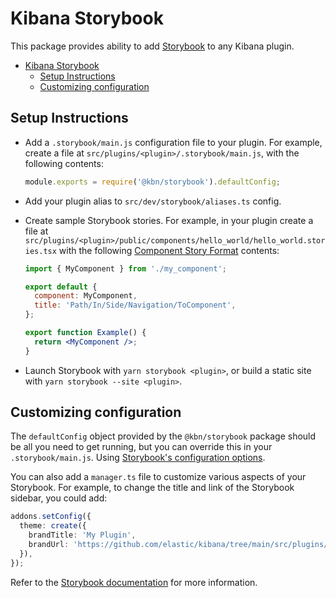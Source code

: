 # Kibana Storybook

This package provides ability to add [Storybook](https://storybook.js.org/) to any Kibana plugin.

- [Kibana Storybook](#kibana-storybook)
  - [Setup Instructions](#setup-instructions)
  - [Customizing configuration](#customizing-configuration)

## Setup Instructions

- Add a `.storybook/main.js` configuration file to your plugin. For example, create a file at
  `src/plugins/<plugin>/.storybook/main.js`, with the following contents:

  ```js
  module.exports = require('@kbn/storybook').defaultConfig;
  ```

- Add your plugin alias to `src/dev/storybook/aliases.ts` config.

- Create sample Storybook stories. For example, in your plugin create a file at
  `src/plugins/<plugin>/public/components/hello_world/hello_world.stories.tsx` with
  the following [Component Story Format](https://storybook.js.org/docs/react/api/csf) contents:

  ```jsx
  import { MyComponent } from './my_component';

  export default {
    component: MyComponent,
    title: 'Path/In/Side/Navigation/ToComponent',
  };

  export function Example() {
    return <MyComponent />;
  }
  ```

- Launch Storybook with `yarn storybook <plugin>`, or build a static site with `yarn storybook --site <plugin>`.
## Customizing configuration

The `defaultConfig` object provided by the `@kbn/storybook` package should be all you need to get running, but you can
override this in your `.storybook/main.js`. Using [Storybook's configuration options](https://storybook.js.org/docs/react/configure/overview).

You can also add a `manager.ts` file to customize various aspects of your Storybook.  For example, to change the title and link of the Storybook sidebar, you could add:

```ts
addons.setConfig({
  theme: create({
    brandTitle: 'My Plugin',
    brandUrl: 'https://github.com/elastic/kibana/tree/main/src/plugins/my_pluginl',
  }),
});
```

Refer to the [Storybook documentation](https://storybook.js.org/docs/react/configure/features-and-behavior) for more information. 
